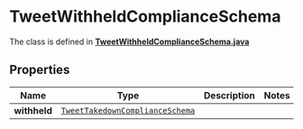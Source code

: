 

# TweetWithheldComplianceSchema

The class is defined in **[TweetWithheldComplianceSchema.java](../../src/main/java/example/micronaut/model/TweetWithheldComplianceSchema.java)**

## Properties

Name | Type | Description | Notes
------------ | ------------- | ------------- | -------------
**withheld** | [`TweetTakedownComplianceSchema`](TweetTakedownComplianceSchema.md) |  | 



